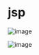 # jsp

![image](https://user-images.githubusercontent.com/81903928/154256056-092ab220-9271-47a1-9e81-35f10e8e73e6.png)

![image](https://user-images.githubusercontent.com/81903928/154256253-335ef2a1-65dc-4311-90bb-7a3a166d4cc9.png)
